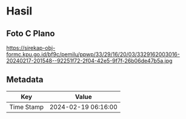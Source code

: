 # Hasil

## Foto C Plano

https://sirekap-obj-formc.kpu.go.id/bf9c/pemilu/ppwp/33/29/16/20/03/3329162003016-20240217-201548--92251f72-2f04-42e5-9f7f-26b06de47b5a.jpg


## Metadata

| Key        | Value               |
| ---------- | ------------------- |
| Time Stamp | 2024-02-19 06:16:00 |



